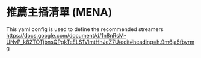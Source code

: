 # 推薦主播清單 (MENA)

This yaml config is used to define the recommended streamers
https://docs.google.com/document/d/1n8nRsM-UNvP_k82TOTjbnsQPgkTeELS1VlmtHhJeZ7U/edit#heading=h.9m6ja5fbyrmg

